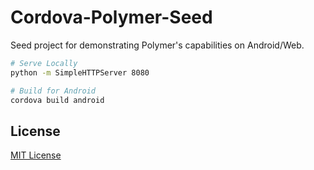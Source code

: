 Cordova-Polymer-Seed
====================

Seed project for demonstrating Polymer's capabilities on Android/Web.
<!--
<img src="http://i.imgur.com/f5UxZn8.png"></img>
-->
```sh
# Serve Locally
python -m SimpleHTTPServer 8080

# Build for Android
cordova build android
```
## License
[MIT License](LICENSE)
